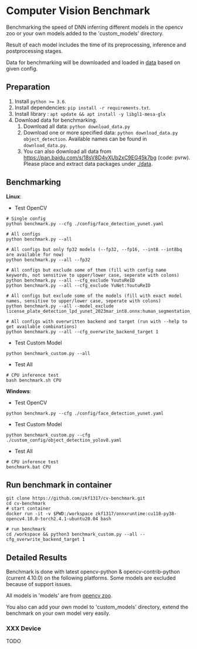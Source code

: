 # Computer Vision Benchmark

Benchmarking the speed of DNN inferring different models in the opencv zoo or your own models added to the 'custom_models' directory.

Result of each model includes the time of its preprocessing, inference and postprocessing stages.

Data for benchmarking will be downloaded and loaded in [data](./data) based on given config.

## Preparation

1. Install `python >= 3.6`.
2. Install dependencies: `pip install -r requirements.txt`.
3. Install library : `apt update && apt install -y libgl1-mesa-glx`
4. Download data for benchmarking.
    1. Download all data: `python download_data.py`
    2. Download one or more specified data: `python download_data.py object_detection`. Available names can be found in `download_data.py`.
    3. You can also download all data from https://pan.baidu.com/s/18sV8D4vXUb2xC9EG45k7bg (code: pvrw). Please place and extract data packages under [./data](./data).


## Benchmarking

**Linux**:
- Test OpenCV
```shell
# Single config
python benchmark.py --cfg ./config/face_detection_yunet.yaml

# All configs
python benchmark.py --all

# All configs but only fp32 models (--fp32, --fp16, --int8 --int8bq are available for now)
python benchmark.py --all --fp32

# All configs but exclude some of them (fill with config name keywords, not sensitive to upper/lower case, seperate with colons)
python benchmark.py --all --cfg_exclude YoutuReID
python benchmark.py --all --cfg_exclude YuNet:YoutuReID

# All configs but exclude some of the models (fill with exact model names, sensitive to upper/lower case, seperate with colons)
python benchmark.py --all --model_exclude license_plate_detection_lpd_yunet_2023mar_int8.onnx:human_segmentation_pphumanseg_2023mar_int8.onnx

# All configs with overwritten backend and target (run with --help to get available combinations)
python benchmark.py --all --cfg_overwrite_backend_target 1
```

- Test Custom Model
```shell
python benchmark_custom.py --all
```

- Test All
```shell
# CPU inference test
bash benchmark.sh CPU
```

**Windows**:
- Test OpenCV
```shell
python benchmark.py --cfg ./config/face_detection_yunet.yaml
```
- Test Custom Model
```shell
python benchmark_custom.py --cfg ./custom_config/object_detection_yolov8.yaml
```
- Test All
```shell
# CPU inference test
benchmark.bat CPU
```

## Run benchmark in container

```shell
git clone https://github.com/zkf1317/cv-benchmark.git
cd cv-benchmark
# start container
docker run -it -v $PWD:/workspace zkf1317/onnxruntime:cu118-py38-opencv4.10.0-torch2.4.1-ubuntu20.04 bash

# run benchmark
cd /workspace && python3 benchmark_custom.py --all --cfg_overwrite_backend_target 1
```

## Detailed Results

Benchmark is done with latest opencv-python & opencv-contrib-python (current 4.10.0) on the following platforms. Some models are excluded because of support issues.

All models in 'models' are from [opencv zoo](https://github.com/opencv/opencv_zoo).

You also can add your own model to 'custom_models' directory, extend the benchmark on your own model very easily.

### XXX Device
TODO  
